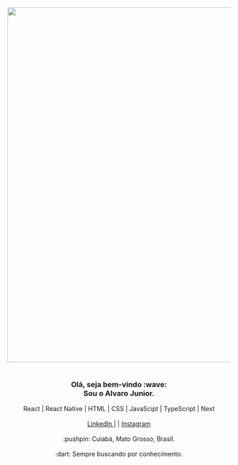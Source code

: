 <div align="center">
  <img src="https://user-images.githubusercontent.com/64383944/150641882-056dca5a-57e3-42e4-a5b5-e3fe04932de5.png" width="800px"/>
</div>

<br />

<div align="center">
  <h3>
    <b>
      Olá, seja bem-vindo :wave: <br /> Sou o Alvaro Junior.    
    </b>
  </h3>
  
  <span>
    React | React Native | HTML | CSS | JavaScipt | TypeScript | Next   
  </span>
  
  <br />
  <br />
  
  <span>
    <a targe="_blank" href="https://www.linkedin.com/in/alvaro-junior-831299183/">
      <span>
         LinkedIn
      </span>
    </a>
    <span>
      |
    </span>
    <span>
      |
    </span>
    <a targe="_blank" href="https://www.instagram.com/ajunior_c/">
      <span>
         Instagram
      </span>
    </a>
  </span>
  
  <br />
  <br />
  
  <span>
    :pushpin: Cuiabá, Mato Grosso, Brasil.
  </span>
  
  <br />
  <br />
  
  <span>
    :dart: Sempre buscando por conhecimento.
  </span>
</div>
